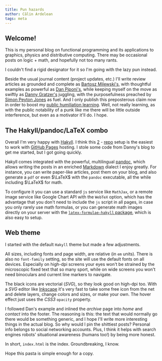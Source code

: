 ```yaml
---
title: Pun hazards
author: Călin Ardelean
tags: meta
---
```


Welcome!
---
This is my personal blog on functional programming and its applications
to graphics, physics and distributive computing.
There may be occasional posts on logic + math, and hopefully not too many rants.

I couldn't find a rigid designator for it so I'm going with the lazy pun instead.

Beside the usual journal content (project updates, etc.) I'll write
review articles as grounded and complete as [Bartosz Milewski's][bartosz],
with thoughtful examples as powerful as [Dan Piponi's][dan], while keeping
myself on the move as swiftly as [Danny Gratzer's][jozefg] juggling,
with the purposefulness preached by [Simon Peyton Jones][spj] as fuel.
And I only publish this preposterous claim now in order to boost my
[public humiliation learning][scott].
Well, not really learning, as with the public notability of a punk like me
there will be little outside interference, but even as a motivator it'll do.
I hope.

The Hakyll/pandoc/LaTeX combo
---
Overall I'm very happy with [Hakyll][hakyll]. I think this [2][repo1] -
[repo][repo2] setup is the easiest to work with [GitHub Pages][github] hosting.
I stole some code from Danny's blog to get me started, but I got going quickly.

Hakyll comes integrated with the powerful, multilingual [pandoc][pandoc],
which allows writing the posts in an enriched [Markdown][markdown] dialect
I enjoy greatly.
For instance, you can write paper-like articles, post them on your blog, and
also generate a `pdf` or even $\LaTeX$ with the `pandoc` executable, all the
while including $\LaTeX$ for math.

To configure it you can use a standard `js` service like `MathJax`, or a remote
image service like Google Chart API with the `WebTeX` option, which has the
advantage that you don't need to include the `js` script in all pages,
in case you only rarely use math formulas, or you can generate math images
directly on your server with the
[`latex-formulae-hakyll` package][latex], which is also easy to setup.

Web theme
---
I started with the default `Hakyll` theme but made a few adjustments.

All sizes, including fonts and page width, are relative (in `em` units).
There is also no `font-family` setting, so the site will use the default fonts
on all devices.
Especially on high-dpi screens your eyes won't be strained by the microscopic
fixed text that so many sport, while on wide screens you won't need binoculars
and current line markers to navigate.

The black icons are vectorial (*SVG*), so they look good on high-dpi too.
With a *SVG* editor like [Inkscape][svg] it's very fast to take some free icon
from the net and delete layers, change colors and sizes, or make your own.
The hover effect just uses the *CSS3* `opacity` property.

I followed Dan's example and inlined the *archive* page into *home*
and *contact* into the footer.
The reasoning is this: the text that would normally go there would be something
generic, and I hope I'll write more interesting things in the actual blog.
So why would I pin the shittiest posts?
Personal info belongs to social networking accounts.
Plus, I think it helps with search engines robots' situational awareness
(humans too!) by being more honest.

In short, `index.html` is the index. Groundbreaking, I know.

Hope this pasta is simple enough for a copy.

[svg]: https://inkscape.org/en/ "Inkscape"
[hakyll]: http://jaspervdj.be/hakyll "Hakyll"
[pandoc]: http://pandoc.org/README.html "Pandoc User’s Guide"
[latex]: https://hackage.haskell.org/package/latex-formulae-hakyll-0.2.0.1 "The latex-formulae-hakyll package on Hackage"
[markdown]: http://daringfireball.net/projects/markdown/ "Markdown"
[github]: https://pages.github.com "GitHub Pages"
[repo1]: https://github.com/clnx/clnx.github.io.src "Source Repo for this Blog"
[repo2]: https://github.com/clnx/clnx.github.io "Main GitHub Pages Repo"
[jozefg]: http://jozefg.bitbucket.org/ "Code & Co"
[dan]: http://blog.sigfpe.com/ "A Neighborhood of Infinity"
[bartosz]: http://bartoszmilewski.com/ "Bartosz Milewski's Programming Cafe"
[scott]: http://www.scottaaronson.com/blog/?p=2651 "Article on Scott Aaronson's blog mentioning this technique"
[spj]: https://www.youtube.com/watch?v=g3dkRsTqdDA "How to Write a Great Research Paper"
